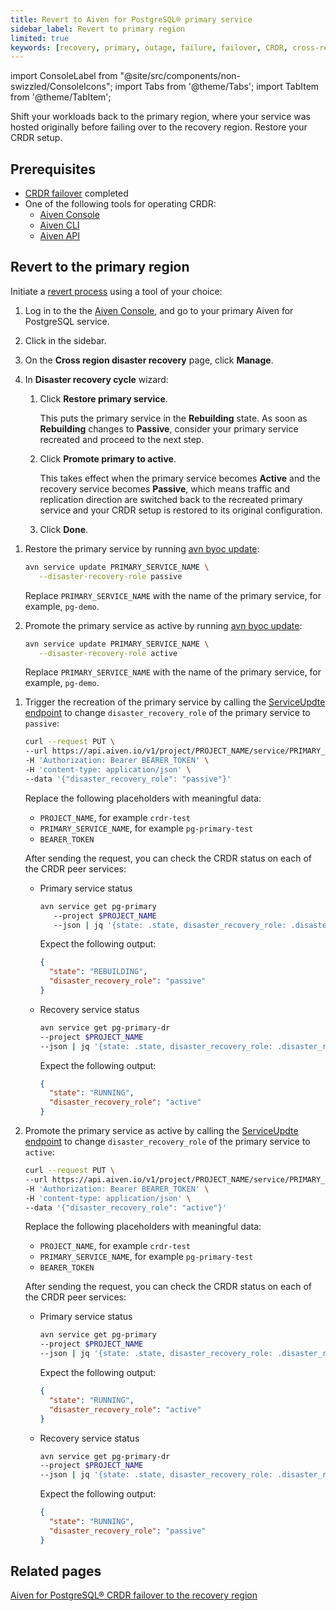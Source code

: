 ```yaml
---
title: Revert to Aiven for PostgreSQL® primary service
sidebar_label: Revert to primary region
limited: true
keywords: [recovery, primary, outage, failure, failover, CRDR, cross-region disaster recovery]
---
```


import ConsoleLabel from "@site/src/components/non-swizzled/ConsoleIcons";
import Tabs from '@theme/Tabs';
import TabItem from '@theme/TabItem';

Shift your workloads back to the primary region, where your service was hosted originally before failing over to the recovery region. Restore your CRDR setup.

## Prerequisites

- [CRDR failover](/docs/products/postgresql/crdr/crdr-failover-to-recovery) completed
- One of the following tools for operating CRDR:
  - [Aiven Console](https://console.aiven.io/)
  - [Aiven CLI](/docs/tools/cli)
  - [Aiven API](/docs/tools/api)

## Revert to the primary region

Initiate a
[revert process](/docs/products/postgresql/crdr/crdr-overview#failback-to-the-primary-region)
using a tool of your choice:

<Tabs groupId="group1">
<TabItem value="console" label="Aiven Console" default>

1. Log in to the the [Aiven Console](https://console.aiven.io/), and go to your primary
   Aiven for PostgreSQL service.
1. Click <ConsoleLabel name="disasterrecovery"/> in the sidebar.
1. On the **Cross region disaster recovery** page, click **Manage**.
1. In **Disaster recovery cycle** wizard:

   1. Click **Restore primary service**.

      This puts the primary service in the **Rebuilding** state. As soon as **Rebuilding**
      changes to **Passive**, consider your primary service recreated and proceed to
      the next step.

   1. Click **Promote primary to active**.

      This takes effect when the primary service becomes **Active** and the recovery service
      becomes **Passive**, which means traffic and replication direction are switched back
      to the recreated primary service and your CRDR setup is restored to its original
      configuration.

   1. Click **Done**.

</TabItem>
<TabItem value="cli" label="Aiven CLI">

1. Restore the primary service by running
   [avn byoc update](/docs/tools/cli/service-cli#avn-cli-service-update):

   ```bash
   avn service update PRIMARY_SERVICE_NAME \
      --disaster-recovery-role passive
   ```

   Replace `PRIMARY_SERVICE_NAME` with the name of the primary service, for example, `pg-demo`.

1. Promote the primary service as active by running
   [avn byoc update](/docs/tools/cli/service-cli#avn-cli-service-update):

   ```bash
   avn service update PRIMARY_SERVICE_NAME \
      --disaster-recovery-role active
   ```

   Replace `PRIMARY_SERVICE_NAME` with the name of the primary service, for example, `pg-demo`.

</TabItem>
<TabItem value="api" label="Aiven API">

1. Trigger the recreation of the primary service by calling the
   [ServiceUpdte endpoint](https://api.aiven.io/doc/#tag/Service/operation/ServiceUpdate)
   to change `disaster_recovery_role` of the primary service to `passive`:

   ```bash {5}
   curl --request PUT \
   --url https://api.aiven.io/v1/project/PROJECT_NAME/service/PRIMARY_SERVICE_NAME \
   -H 'Authorization: Bearer BEARER_TOKEN' \
   -H 'content-type: application/json' \
   --data '{"disaster_recovery_role": "passive"}'
   ```

   Replace the following placeholders with meaningful data:

   - `PROJECT_NAME`, for example `crdr-test`
   - `PRIMARY_SERVICE_NAME`, for example `pg-primary-test`
   - `BEARER_TOKEN`

   After sending the request, you can check the CRDR status on each of the CRDR peer services:

   - Primary service status

      ```bash
      avn service get pg-primary
         --project $PROJECT_NAME
         --json | jq '{state: .state, disaster_recovery_role: .disaster_recovery_role}'
      ```

      Expect the following output:

      ```json
      {
        "state": "REBUILDING",
        "disaster_recovery_role": "passive"
      }
      ```

   - Recovery service status

      ```bash
      avn service get pg-primary-dr
      --project $PROJECT_NAME
      --json | jq '{state: .state, disaster_recovery_role: .disaster_recovery_role}'
      ```

      Expect the following output:

      ```json
      {
        "state": "RUNNING",
        "disaster_recovery_role": "active"
      }
      ```

1. Promote the primary service as active by calling the
   [ServiceUpdte endpoint](https://api.aiven.io/doc/#tag/Service/operation/ServiceUpdate)
   to change `disaster_recovery_role` of the primary service to `active`:

   ```bash {5}
   curl --request PUT \
   --url https://api.aiven.io/v1/project/PROJECT_NAME/service/PRIMARY_SERVICE_NAME \
   -H 'Authorization: Bearer BEARER_TOKEN' \
   -H 'content-type: application/json' \
   --data '{"disaster_recovery_role": "active"}'
   ```

   Replace the following placeholders with meaningful data:

   - `PROJECT_NAME`, for example `crdr-test`
   - `PRIMARY_SERVICE_NAME`, for example `pg-primary-test`
   - `BEARER_TOKEN`

   After sending the request, you can check the CRDR status on each of the CRDR peer services:

   - Primary service status

      ```bash
      avn service get pg-primary
      --project $PROJECT_NAME
      --json | jq '{state: .state, disaster_recovery_role: .disaster_recovery_role}'
      ```

      Expect the following output:

      ```json
      {
        "state": "RUNNING",
        "disaster_recovery_role": "active"
      }
      ```

   - Recovery service status

      ```bash
      avn service get pg-primary-dr
      --project $PROJECT_NAME
      --json | jq '{state: .state, disaster_recovery_role: .disaster_recovery_role}'
      ```

      Expect the following output:

      ```json
      {
        "state": "RUNNING",
        "disaster_recovery_role": "passive"
      }
      ```

</TabItem>
</Tabs>

## Related pages

[Aiven for PostgreSQL® CRDR failover to the recovery region](/docs/products/postgresql/crdr/crdr-failover-to-recovery)
